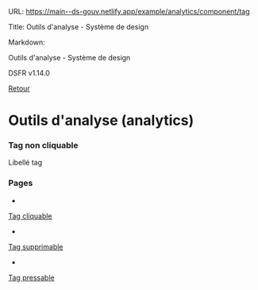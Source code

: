 URL:
https://main--ds-gouv.netlify.app/example/analytics/component/tag

Title:
Outils d'analyse - Système de design

Markdown:

Outils d'analyse - Système de design


DSFR v1.14.0


[Retour](../)


# Outils d'analyse (analytics)


### Tag non cliquable


Libellé tag


### Pages


-
[Tag cliquable](tag-clickable)


-
[Tag supprimable](tag-dismissible)


-
[Tag pressable](tag-pressable)
